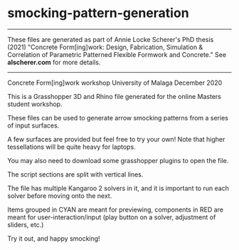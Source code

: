 # smocking-pattern-generation
**************************************************************************************************************************************************************************

These files are generated as part of Annie Locke Scherer's PhD thesis (2021) "Concrete Form[ing]work: Design, Fabrication, Simulation & Correlation of Parametric Patterned Flexible Formwork and Concrete." See **alscherer.com** for more details. 

-----------------------------------
Concrete Form[ing]work workshop 
University of Malaga 
December 2020

This is a Grasshopper 3D and Rhino file generated for the online Masters student workshop. 

These files can be used to generate arrow smocking patterns from a series of input surfaces. 

A few surfaces are provided but feel free to try your own! Note that higher tessellations will be quite heavy for laptops. 

You may also need to download some grasshopper plugins to open the file. 

The script sections are split with vertical lines. 

The file has multiple Kangaroo 2 solvers in it, and it is important to run each solver before moving onto the next. 

Items grouped in CYAN are meant for previewing, components in RED are meant for user-interaction/input (play button on a solver, adjustment of sliders, etc.)

Try it out, and happy smocking!
